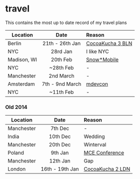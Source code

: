 travel
======

This contains the most up to date record of my travel plans


| Location        | Date           | Reason  |
| ------------- |:-------------:| :-----|
| Berlin | 21th - 26th Jan | [CocoaKucha 3 BLN](http://github.com/orta/life/issues/17) |
| NYC | 28rd Jan | I like NYC |
| Madison, WI | 20th Feb | [Snow*Mobile](http://www.snow-mobile.org) |
| NYC | ~28th Feb | -  |
| Manchester | 2nd March | - |
| Amsterdam | 7th - 9nd March | [mdevcon](http://mdevcon.com) |
| NYC | ~11th Feb | -  |

### Old 2014

| Location        | Date           | Reason  |
| ------------- |:-------------:| :-----|
| Manchester      | 7th Dec | - |
| India      | 10th Dec | Wedding |
| Manchester | 20th Dec | Winterval |
| Poland | 9th Jan | [MCE Conference](http://mobilecentraleurope.com/) |
| Manchester | 12th Jan| Gap |
| London | 16th - 19th Jan | [CocoaKucha 2 LDN](http://github.com/orta/life/issues/10) |
